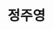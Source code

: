 ---
layout: hubs
key: Q468467
title: 정주영
name: 정주영
description: 현대그룹의 창시자
score: 0.0008599835642441289
degree: 10
---